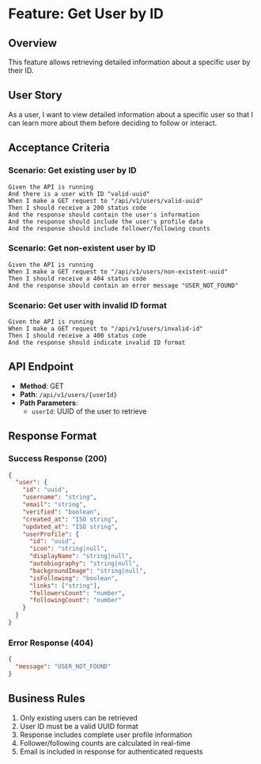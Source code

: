 # Feature: Get User by ID

## Overview
This feature allows retrieving detailed information about a specific user by their ID.

## User Story
As a user, I want to view detailed information about a specific user so that I can learn more about them before deciding to follow or interact.

## Acceptance Criteria

### Scenario: Get existing user by ID
```gherkin
Given the API is running
And there is a user with ID "valid-uuid"
When I make a GET request to "/api/v1/users/valid-uuid"
Then I should receive a 200 status code
And the response should contain the user's information
And the response should include the user's profile data
And the response should include follower/following counts
```

### Scenario: Get non-existent user by ID
```gherkin
Given the API is running
When I make a GET request to "/api/v1/users/non-existent-uuid"
Then I should receive a 404 status code
And the response should contain an error message "USER_NOT_FOUND"
```

### Scenario: Get user with invalid ID format
```gherkin
Given the API is running
When I make a GET request to "/api/v1/users/invalid-id"
Then I should receive a 400 status code
And the response should indicate invalid ID format
```

## API Endpoint
- **Method**: GET
- **Path**: `/api/v1/users/{userId}`
- **Path Parameters**:
  - `userId`: UUID of the user to retrieve

## Response Format

### Success Response (200)
```json
{
  "user": {
    "id": "uuid",
    "username": "string",
    "email": "string",
    "verified": "boolean",
    "created_at": "ISO string",
    "updated_at": "ISO string",
    "userProfile": {
      "id": "uuid",
      "icon": "string|null",
      "displayName": "string|null",
      "autobiography": "string|null",
      "backgroundImage": "string|null",
      "isFollowing": "boolean",
      "links": ["string"],
      "followersCount": "number",
      "followingCount": "number"
    }
  }
}
```

### Error Response (404)
```json
{
  "message": "USER_NOT_FOUND"
}
```

## Business Rules
1. Only existing users can be retrieved
2. User ID must be a valid UUID format
3. Response includes complete user profile information
4. Follower/following counts are calculated in real-time
5. Email is included in response for authenticated requests
